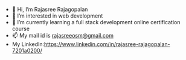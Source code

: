 - 👋 Hi, I’m Rajasree Rajagopalan
- 👀 I’m interested in web development
- 🌱 I’m currently learning a full stack development online certification course
- 📫 My mail id is rajasreeosm@gmail.com
- My LinkedIn:https://www.linkedin.com/in/rajasree-rajagopalan-7201a0200/

<!---
rajasreeosm/rajasreeosm is a ✨ special ✨ repository because its `README.md` (this file) appears on your GitHub profile.
You can click the Preview link to take a look at your changes.
--->
